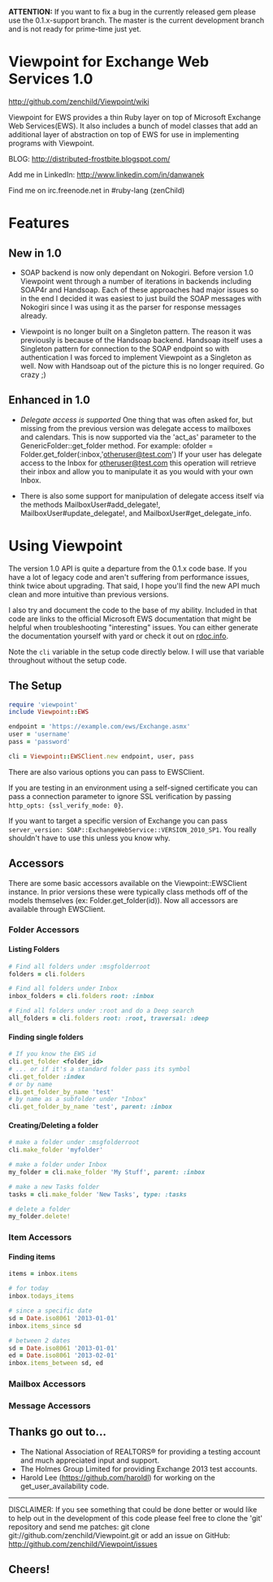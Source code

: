 **ATTENTION:** If you want to fix a bug in the currently released gem please use the 0.1.x-support branch. The master is the current development branch and is not ready for prime-time just yet.

# Viewpoint for Exchange Web Services 1.0
http://github.com/zenchild/Viewpoint/wiki

Viewpoint for EWS provides a thin Ruby layer on top of Microsoft Exchange
Web Services(EWS). It also includes a bunch of model classes that add an
additional layer of abstraction on top of EWS for use in implementing
programs with Viewpoint.

BLOG:  http://distributed-frostbite.blogspot.com/

Add me in LinkedIn:  http://www.linkedin.com/in/danwanek

Find me on irc.freenode.net in #ruby-lang (zenChild)

# Features

## New in 1.0

* SOAP backend is now only dependant on Nokogiri. Before version 1.0 Viewpoint
went through a number of iterations in backends including SOAP4r and Handsoap.
Each of these approaches had major issues so in the end I decided it was
easiest to just build the SOAP messages with Nokogiri since I was using it as
the parser for response messages already.

* Viewpoint is no longer built on a Singleton pattern. The reason it was
previously is because of the Handsoap backend. Handsoap itself uses a
Singleton pattern for connection to the SOAP endpoint so with authentication
I was forced to implement Viewpoint as a Singleton as well. Now with Handsoap
out of the picture this is no longer required. Go crazy ;)

## Enhanced in 1.0

* *Delegate access is supported*
  One thing that was often asked for, but missing from the previous version
  was delegate access to mailboxes and calendars.  This is now supported via
  the 'act_as' parameter to the GenericFolder::get_folder method. For example:
  ofolder = Folder.get_folder(:inbox,'otheruser@test.com')
  If your user has delegate access to the Inbox for otheruser@test.com this
  operation will retrieve their inbox and allow you to manipulate it as you
  would with your own Inbox.

* There is also some support for manipulation of delegate access itself via
  the methods MailboxUser#add_delegate!, MailboxUser#update_delegate!, and 
  MailboxUser#get_delegate_info.


# Using Viewpoint

The version 1.0 API is quite a departure from the 0.1.x code base. If you have a lot of legacy code and aren't suffering from performance issues, think twice about upgrading. That said, I hope you'll find the new API much clean and more intuitive than previous versions.

I also try and document the code to the base of my ability. Included in that code are links to the official Microsoft EWS documentation that might be helpful when troubleshooting "interesting" issues. You can either generate the documentation yourself with yard or check it out on [rdoc.info](http://rdoc.info/github/zenchild/Viewpoint/frames).

Note the `cli` variable in the setup code directly below. I will use that variable throughout without the setup code.

## The Setup
```ruby
require 'viewpoint'
include Viewpoint::EWS

endpoint = 'https://example.com/ews/Exchange.asmx'
user = 'username'
pass = 'password'

cli = Viewpoint::EWSClient.new endpoint, user, pass
```

There are also various options you can pass to EWSClient.

If you are testing in an environment using a self-signed certificate you can pass a connection parameter to ignore SSL verification by passing `http_opts: {ssl_verify_mode: 0}`.

If you want to target a specific version of Exchange you can pass `server_version: SOAP::ExchangeWebService::VERSION_2010_SP1`. You really shouldn't have to use this unless you know why.

## Accessors

There are some basic accessors available on the Viewpoint::EWSClient instance. In prior versions these were typically class methods off of the models themselves (ex: Folder.get_folder(id)). Now all accessors are available through EWSClient.

### Folder Accessors

#### Listing Folders
```ruby
# Find all folders under :msgfolderroot
folders = cli.folders

# Find all folders under Inbox
inbox_folders = cli.folders root: :inbox

# Find all folders under :root and do a Deep search
all_folders = cli.folders root: :root, traversal: :deep
```

#### Finding single folders
```ruby
# If you know the EWS id
cli.get_folder <folder_id>
# ... or if it's a standard folder pass its symbol
cli.get_folder :index
# or by name
cli.get_folder_by_name 'test'
# by name as a subfolder under "Inbox"
cli.get_folder_by_name 'test', parent: :inbox
```

#### Creating/Deleting a folder
```ruby
# make a folder under :msgfolderroot
cli.make_folder 'myfolder'

# make a folder under Inbox
my_folder = cli.make_folder 'My Stuff', parent: :inbox

# make a new Tasks folder
tasks = cli.make_folder 'New Tasks', type: :tasks

# delete a folder
my_folder.delete!
```

### Item Accessors

#### Finding items
```ruby
items = inbox.items

# for today
inbox.todays_items

# since a specific date
sd = Date.iso8061 '2013-01-01'
inbox.items_since sd

# between 2 dates
sd = Date.iso8061 '2013-01-01'
ed = Date.iso8061 '2013-02-01'
inbox.items_between sd, ed
```

### Mailbox Accessors
### Message Accessors

## Thanks go out to...

* The National Association of REALTORS® for providing a testing account
  and much appreciated input and support.
* The Holmes Group Limited for providing Exchange 2013 test accounts.
* Harold Lee (https://github.com/haroldl) for working on the
  get_user_availability code.

---
DISCLAIMER:  If you see something that could be done better or would like
to help out in the development of this code please feel free to clone the
'git' repository and send me patches:
git clone git://github.com/zenchild/Viewpoint.git
or add an issue on GitHub:
http://github.com/zenchild/Viewpoint/issues

Cheers!
---

